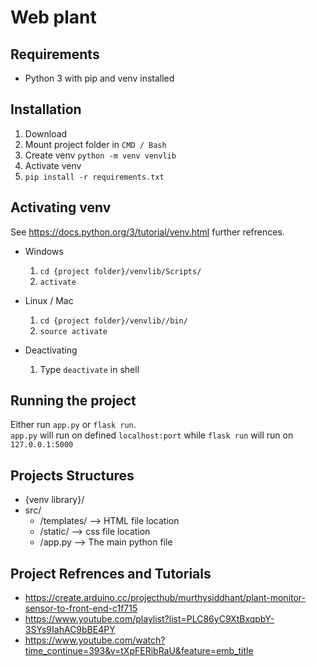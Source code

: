 # Web plant

## Requirements

- Python 3 with pip and venv installed

## Installation

1. Download
2. Mount project folder in `CMD / Bash`
3. Create venv `python -m venv venvlib`
4. Activate venv
5. `pip install -r requirements.txt`

## Activating venv

See <https://docs.python.org/3/tutorial/venv.html> further refrences.

- Windows

  1. `cd {project folder}/venvlib/Scripts/`
  2. `activate`

- Linux / Mac

  1. `cd {project folder}/venvlib//bin/`
  2. `source activate`

- Deactivating

  1. Type `deactivate` in shell

## Running the project

Either run `app.py` or `flask run`.  
`app.py` will run on defined `localhost:port` while `flask run` will run on `127.0.0.1:5000`

## Projects Structures

- {venv library}/
- src/
  - /templates/ --> HTML file location
  - /static/ --> css file location
  - /app.py --> The main python file

## Project Refrences and Tutorials

- <https://create.arduino.cc/projecthub/murthysiddhant/plant-monitor-sensor-to-front-end-c1f715>
- <https://www.youtube.com/playlist?list=PLC86yC9XtBxqpbY-3SYs9IahAC9bBE4PY>
- <https://www.youtube.com/watch?time_continue=393&v=tXpFERibRaU&feature=emb_title>
